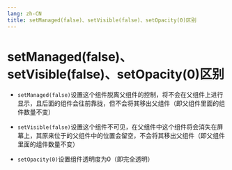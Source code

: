 ```yaml
---
lang: zh-CN
title: setManaged(false)、setVisible(false)、setOpacity(0)区别
---
```



# setManaged(false)、setVisible(false)、setOpacity(0)区别

* `setManaged(false)`设置这个组件脱离父组件的控制，将不会在父组件上进行显示，且后面的组件会往前靠拢，但不会将其移出父组件（即父组件里面的组件数量不变）

* `setVisible(false)`设置这个组件不可见，在父组件中这个组件将会消失在屏幕上，其原来位于的父组件中的位置会留空，不会将其移出父组件（即父组件里面的组件数量不变）

* `setOpacity(0)`设置组件透明度为0（即完全透明）